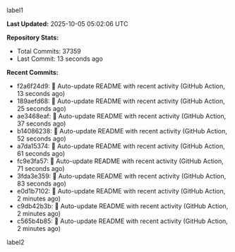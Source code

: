 
label1 
<!-- ACTIVITY_START -->
**Last Updated:** 2025-10-05 05:02:06 UTC

**Repository Stats:**
- Total Commits: 37359
- Last Commit: 13 seconds ago

**Recent Commits:**
- f2a6f24d9: 🤖 Auto-update README with recent activity (GitHub Action, 13 seconds ago)
- 189aefd68: 🤖 Auto-update README with recent activity (GitHub Action, 25 seconds ago)
- ae3468eaf: 🤖 Auto-update README with recent activity (GitHub Action, 37 seconds ago)
- b14086238: 🤖 Auto-update README with recent activity (GitHub Action, 52 seconds ago)
- a7da15374: 🤖 Auto-update README with recent activity (GitHub Action, 61 seconds ago)
- fc9e3fa57: 🤖 Auto-update README with recent activity (GitHub Action, 71 seconds ago)
- 3fda3e359: 🤖 Auto-update README with recent activity (GitHub Action, 83 seconds ago)
- e0d1b7102: 🤖 Auto-update README with recent activity (GitHub Action, 2 minutes ago)
- c9db42b3b: 🤖 Auto-update README with recent activity (GitHub Action, 2 minutes ago)
- c565b4b85: 🤖 Auto-update README with recent activity (GitHub Action, 2 minutes ago)
<!-- ACTIVITY_END -->

label2
